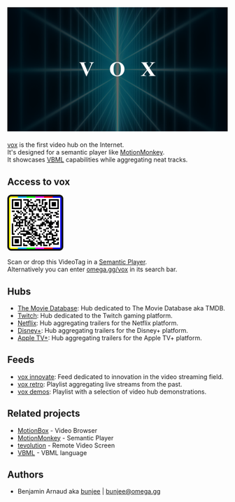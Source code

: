 <a href="https://omega.gg/vox"><img src="vox.png" alt="vox" width="512px"></a>
---

[vox](https://omega.gg/MotionBox) is the first video hub on the Internet.<br>
It's designed for a semantic player like [MotionMonkey](https://omega.gg/MotionMonkey).<br>
It showcases [VBML](https://omega.gg/VBML) capabilities while aggregating neat tracks.<br>

## Access to vox

<a href="dist/voxTag.png"><img src="dist/voxTag.png" alt="voxTag" width="128px"></a>

Scan or drop this VideoTag in a [Semantic Player](https://omega.gg/about/SemanticPlayer).<br>
Alternatively you can enter [omega.gg/vox](https://omega.gg/vox) in its search bar.

## Hubs

- [The Movie Database](hub/tmdb/tmdb.vbml): Hub dedicated to The Movie Database aka TMDB.
- [Twitch](hub/twitch/twitch.vbml): Hub dedicated to the Twitch gaming platform.
- [Netflix](hub/tmdb/hub/netflix/netflix.vbml): Hub aggregating trailers for the Netflix platform.
- [Disney+](hub/tmdb/hub/disney/disney.vbml): Hub aggregating trailers for the Disney+ platform.
- [Apple TV+](hub/tmdb/hub/apple/apple.vbml): Hub aggregating trailers for the Apple TV+ platform.

## Feeds

- [vox innovate](playlist/innovate.vbml): Feed dedicated to innovation in the video streaming field.
- [vox retro](playlist/retro.vbml): Playlist aggregating live streams from the past.
- [vox demos](playlist/demos.vbml): Playlist with a selection of video hub demonstrations.

## Related projects

- [MotionBox](https://omega.gg/MotionBox/sources) - Video Browser
- [MotionMonkey](https://omega.gg/MotionMonkey) - Semantic Player
- [tevolution](https://omega.gg/tevolution) - Remote Video Screen
- [VBML](https://omega.gg/vbml) - VBML language

## Authors

- Benjamin Arnaud aka [bunjee](https://bunjee.me) | <bunjee@omega.gg>
